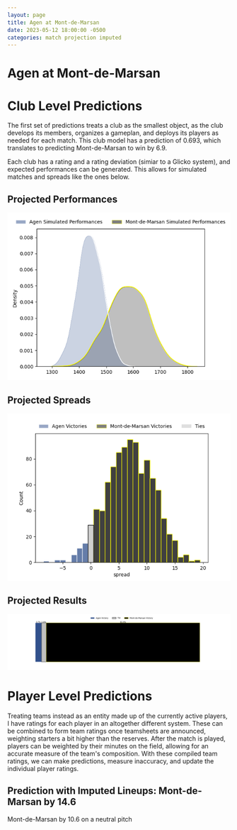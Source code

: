 ```yaml
---  
layout: page  
title: Agen at Mont-de-Marsan  
date: 2023-05-12 18:00:00 -0500  
categories: match projection imputed  
---
```

# Agen at Mont-de-Marsan

# Club Level Predictions


The first set of predictions treats a club as the smallest object, as the club develops its members, organizes a gameplan, and deploys its players as needed for each match. This club model has a prediction of 0.693, which translates to predicting Mont-de-Marsan to win by 6.9.

Each club has a rating and a rating deviation (simiar to a Glicko system), and expected performances can be generated. This allows for simulated matches and spreads like the ones below.
## Projected Performances


![Projected Performances](plots/performances_2023-05-12-Mont-de-Marsan-Agen.png)
## Projected Spreads


![Projected Spreads](plots/spreads_2023-05-12-Mont-de-Marsan-Agen.png)
## Projected Results


![Projected Results](plots/resultbar_2023-05-12-Mont-de-Marsan-Agen.png)
# Player Level Predictions


Treating teams instead as an entity made up of the currently active players, I have ratings for each player in an altogether different system. These can be combined to form team ratings once teamsheets are announced, weighting starters a bit higher than the reserves. After the match is played, players can be weighted by their minutes on the field, allowing for an accurate measure of the team's composition. With these compiled team ratings, we can make predictions, measure inaccuracy, and update the individual player ratings.
## Prediction with Imputed Lineups: Mont-de-Marsan by 14.6


Mont-de-Marsan by 10.6 on a neutral pitch


